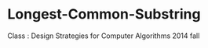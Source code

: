 Longest-Common-Substring
========================

Class : Design Strategies for Computer Algorithms 2014 fall
